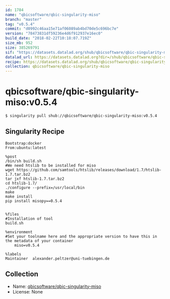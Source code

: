 ```yaml
---
id: 1784
name: "qbicsoftware/qbic-singularity-miso"
branch: "master"
tag: "v0.5.4"
commit: "d0992c46aa15e71af06089ab4bd70de5c696bc7e"
version: "78473831df59236e4d6f912937e16ec0"
build_date: "2018-02-22T10:18:07.719Z"
size_mb: 952
size: 385269791
sif: "https://datasets.datalad.org/shub/qbicsoftware/qbic-singularity-miso/v0.5.4/2018-02-22-d0992c46-78473831/78473831df59236e4d6f912937e16ec0.simg"
datalad_url: https://datasets.datalad.org?dir=/shub/qbicsoftware/qbic-singularity-miso/v0.5.4/2018-02-22-d0992c46-78473831/
recipe: https://datasets.datalad.org/shub/qbicsoftware/qbic-singularity-miso/v0.5.4/2018-02-22-d0992c46-78473831/Singularity
collection: qbicsoftware/qbic-singularity-miso
---
```


# qbicsoftware/qbic-singularity-miso:v0.5.4

```bash
$ singularity pull shub://qbicsoftware/qbic-singularity-miso:v0.5.4
```

## Singularity Recipe

```singularity
Bootstrap:docker
From:ubuntu:latest

%post
/bin/sh build.sh
#We need htslib to be installed for miso 
wget https://github.com/samtools/htslib/releases/download/1.7/htslib-1.7.tar.bz2
tar jxf htslib-1.7.tar.bz2
cd htslib-1.7/
./configure --prefix=/usr/local/bin
make
make install 
pip install misopy==0.5.4


%files
#Installation of tool
build.sh

%environment
#Set your toolname here and the appropriate version to have this in the metadata of your container
    miso=v0.5.4

%labels
Maintainer	alexander.peltzer@uni-tuebingen.de
```

## Collection

 - Name: [qbicsoftware/qbic-singularity-miso](https://github.com/qbicsoftware/qbic-singularity-miso)
 - License: None

